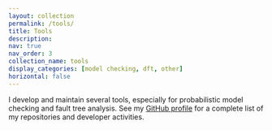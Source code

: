 ```yaml
---
layout: collection
permalink: /tools/
title: Tools
description:
nav: true
nav_order: 3
collection_name: tools
display_categories: [model checking, dft, other]
horizontal: false
---
```

I develop and maintain several tools, especially for probabilistic model checking and fault tree analysis.
See my <a href="https://github.com/volkm">GitHub profile</a> for a complete list of my repositories and developer activities.
